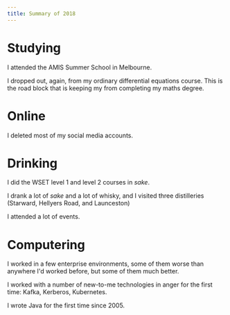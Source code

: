 ```yaml
---
title: Summary of 2018
---
```


# Studying

I attended the AMIS Summer School in Melbourne.

I dropped out, again, from my ordinary differential equations course. This
is the road block that is keeping my from completing my maths degree.

# Online

I deleted most of my social media accounts.

# Drinking

I did the WSET level 1 and level 2 courses in *sake*.

I drank a lot of *sake* and a lot of whisky, and I visited three distilleries
(Starward, Hellyers Road, and Launceston)

I attended a lot of events.

# Computering

I worked in a few enterprise environments, some of them worse than anywhere
I'd worked before, but some of them much better.

I worked with a number of new-to-me technologies in anger for the first time:
Kafka, Kerberos, Kubernetes.

I wrote Java for the first time since 2005.
